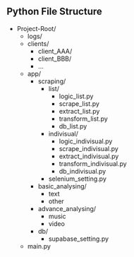 ## Python File Structure
- Project-Root/
    - logs/
    - clients/
        - client_AAA/
        - client_BBB/
        - ...
    - app/
        - scraping/
            - list/
                - logic_list.py
                - scrape_list.py
                - extract_list.py
                - transform_list.py
                - db_list.py
            - indivisual/
                - logic_indivisual.py
                - scrape_indivisual.py
                - extract_indivisual.py
                - transform_indivisual.py
                - db_indivisual.py
            - selenium_setting.py
        - basic_analysing/
            - text
            - other
        - advance_analysing/
            - music
            - video
        - db/
            - supabase_setting.py
    - main.py